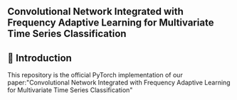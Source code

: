 ## **Convolutional Network Integrated with Frequency Adaptive Learning for Multivariate Time Series Classification**

## 📖 Introduction
This repository is the official PyTorch implementation of our paper:"Convolutional Network Integrated with Frequency Adaptive Learning for Multivariate Time Series Classification"

